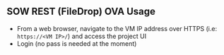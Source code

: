 ## SOW REST (FileDrop) OVA Usage

* From a web browser, navigate to the VM IP address over HTTPS 
    (i.e: `https://<VM IP>/`) 
    and access the project UI
* Login  (no pass is needed at the moment)